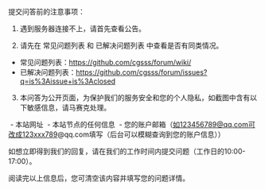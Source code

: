 提交问答前的注意事项：

1. 遇到服务器连接不上，请首先查看公告。

2. 请先在 常见问题列表 和 已解决问题列表 中查看是否有同类情况。

  - 常见问题列表：https://github.com/cgsss/forum/wiki/
  - 已解决问题列表：https://github.com/cgsss/forum/issues?q=is%3Aissue+is%3Aclosed
  
3. 本问答为公开页面，为保护我们的服务安全和您的个人隐私，如截图中含有以下敏感信息，请马赛克处理。

  - 本站网址
  - 本站节点的任何信息
  - 您的账户邮箱（如123456789@qq.com可改成123xxx789@qq.com填写（后台可以模糊查询到您的账户信息））

如想立即得到我们的回复，请在我们的工作时间内提交问题（工作日的10:00-17:00）。

阅读完以上信息后，您可清空该内容并填写您的问题详情。
